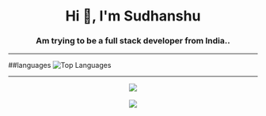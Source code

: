 
<h1 align="center">Hi 👋, I'm Sudhanshu</h1>
<h3 align="center">Am trying to be a full stack developer from India..</h3>

<hr/>

##languages
  ![Top Languages](https://github-readme-stats.vercel.app/api/top-langs/?username=10x-sid&layout=compact&theme=radical)

<hr/>

<div align="center">
<a href="https://github.com/codingmickey">
  <img align="center" src="https://github-readme-stats.vercel.app/api?username=10x-sid&theme=dracula" />
</a>
<br /><br />
<a href="https://github.com/codingmickey">
  <img align="center" src="https://github-readme-streak-stats.herokuapp.com/?user=10x-sid&theme=dracula" />
</a>
</div>
<!--
**10x-sid/10x-sid** is a ✨ _special_ ✨ repository because its `README.md` (this file) appears on your GitHub profile.

Here are some ideas to get you started:

- 🔭 I’m currently working on ...
- 🌱 I’m currently learning ...
- 👯 I’m looking to collaborate on ...
- 🤔 I’m looking for help with ...
- 💬 Ask me about ...
- 📫 How to reach me: ...
- 😄 Pronouns: ...
- ⚡ Fun fact: ...
-->
